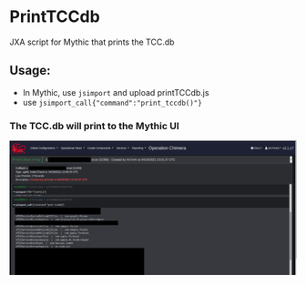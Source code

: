 # PrintTCCdb
JXA script for Mythic that prints the TCC.db
## Usage:
- In Mythic, use `jsimport` and upload printTCCdb.js
- use `jsimport_call{"command":"print_tccdb()"}`
### The TCC.db will print to the Mythic UI
![alt text](https://github.com/antman1p/PrintTCCdb/blob/main/mythicPrintTCCdb.png?raw=true)
